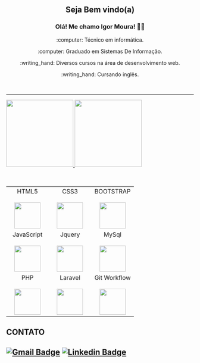 <p align="center">
  <h2 align="center">Seja Bem vindo(a)</h2> 
  <h3 align="center">Olá! Me chamo Igor Moura! 👨‍💻</h3>
  <p align="center">:computer: Técnico em informática.</p>
  <p align="center">:computer: Graduado em Sistemas De Informação.</p>

  <p align="center">:writing_hand: Diversos cursos na área de desenvolvimento web.</p>
  <p align="center">:writing_hand: Cursando inglês.</p><br><hr>
</p>

<div>
  <a href="https://github.com/IgorTi17">
    <img height="180em" src="https://github-readme-stats.vercel.app/api/top-langs/?username=IgorTi17&layout=compact&langs_count=7&theme=great-gatsby"/>
    <img height="180em" src="https://github-readme-stats.vercel.app/api?username=IgorTi17&show_icons=true&theme=great-gatsby&include_all_commits=true&count_private=true"/>
  </a>
</div>


<table>
  <tbody>
    <tr valign="top">
      <td width="33%" align="center">
        <span>HTML5</span><br><br>
        <img height="70px" src="https://cdn.svgporn.com/logos/html-5.svg">
      </td>
      <td width="33%" align="center">
        <span>CSS3</span><br><br>
        <img height="70px" src="https://cdn.svgporn.com/logos/css-3.svg">
      </td>
      <td width="33%" align="center">
        <span>BOOTSTRAP</span><br><br>
        <img height="70px" src="https://getbootstrap.com.br/docs/4.1/assets/img/bootstrap-stack.png">
      </td>
    </tr><br>
    <tr valign="top">
      <td width="33%" align="center">
        <span>JavaScript</span><br><br>
        <img height="70px" src="https://cdn.svgporn.com/logos/javascript.svg">
      </td>
      <td width="33%" align="center">
        <span>Jquery</span><br><br>
        <img height="70px" src="https://miro.medium.com/max/500/1*Mmuvv0ITyhR0LnBTGoPb5A.jpeg">
      </td>
      <td width="33%" align="center">
        <span>MySql</span><br><br>
        <img height="70px" src="http://idcodex.id3design.com.br/wp-content/uploads/2014/03/mysql.png">
      </td>
    </tr><br>
    <tr valign="top">
      <td width="33%" align="center">
        <span>PHP</span><br><br>
        <img height="70px" src="https://terminalroot.com.br/assets/img/php/php.jpg">
      </td>
      <td width="33%" align="center">
        <span>Laravel</span><br><br>
        <img height="70px" src="https://camo.githubusercontent.com/dd71e1936b1cc9ce6fffa83caa20c034edbe5cb9ecf825fb58ec22aa6b5f175f/68747470733a2f2f63646e362e6170746f6964652e636f6d2f696d67732f342f322f322f34323261333938663531646530613434353431383535363538613337363264325f69636f6e2e706e673f773d323536">
      </td>
      <td width="33%" align="center">
        <span>Git Workflow</span><br><br>
        <img height="70px" src="https://coffops.com/wp-content/uploads/2020/10/1f265e2d4c43.jpg">
      </td>
    </tr>

  </tbody>
</table>



## CONTATO
[![Gmail Badge](https://img.shields.io/badge/-igormoura2204@gmail.com-c14438?style=flat-square&logo=Gmail&logoColor=white&link=mailto:igormoura2204@gmail.com)](mailto:igormoura2204@gmail.com)
[![Linkedin Badge](https://img.shields.io/badge/-Igor_Moura-blue?style=flat-square&logo=Linkedin&logoColor=white&link=https://www.linkedin.com/in/igor-moura-4b100219b/)](https://www.linkedin.com/in/igor-moura-4b100219b/)
---


